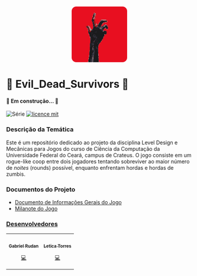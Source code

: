 <p align="center">
<img src="Assets/Art/Logo/evil_dead-survivors-logo 1.png" alt="LOGO" width="150"/>
</p>

# 👾 Evil_Dead_Survivors 👾

#### 🚧 Em construção...  🚧

![Série](https://img.shields.io/badge/Trafega-Projeto%20Integrador-yellow)
[![licence mit](https://img.shields.io/badge/licence-MIT-orange.svg)]()

### Descrição da Temática
Este é um repositório dedicado ao projeto da disciplina Level Design e Mecânicas para Jogos do curso de Ciência da Computação da Universidade Federal do Ceará, campus de Crateus. O jogo consiste em um rogue-like coop entre dois jogadores tentando sobreviver ao maior número de *noites* (rounds) possível, enquanto enfrentam hordas e hordas de zumbis.

### Documentos do Projeto
- <a href='https://docs.google.com/document/d/1-OmaDsIyL9K9QXyh9ffHieoYCK97aDi4LZkktGGU6HE/edit?usp=sharing'>Documento de Informações Gerais do Jogo
- <a href='https://app.milanote.com/1PVGL015gTPC68?p=72we27wHq3S'>Milanote do Jogo

### Desenvolvedores
<table align="center">
<tr>
    <td align="center"><a href="https://github.com/gabrielrudan"><img src="https://avatars.githubusercontent.com/u/84931636?v=4" width="100px;" alt=""/><br /><sub><b>Gabriel Rudan</b></sub></a><br /><p title="Front-End">💻</p></td>
    <td align="center"><a href="https://github.com/leh-torres"><img src="https://avatars.githubusercontent.com/u/78484018?v=4" width="100px;" alt=""/><br /><sub><b>Letica Torres</b></sub></a><br /><p title="Back-End">💻</p></td>
  </tr>
</table>
